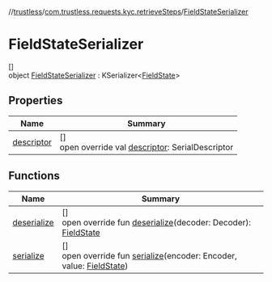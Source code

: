 //[trustless](../../../index.md)/[com.trustless.requests.kyc.retrieveSteps](../index.md)/[FieldStateSerializer](index.md)

# FieldStateSerializer

[]\
object [FieldStateSerializer](index.md) : KSerializer&lt;[FieldState](../-field-state/index.md)&gt;

## Properties

| Name | Summary |
|---|---|
| [descriptor](descriptor.md) | []<br>open override val [descriptor](descriptor.md): SerialDescriptor |

## Functions

| Name | Summary |
|---|---|
| [deserialize](deserialize.md) | []<br>open override fun [deserialize](deserialize.md)(decoder: Decoder): [FieldState](../-field-state/index.md) |
| [serialize](serialize.md) | []<br>open override fun [serialize](serialize.md)(encoder: Encoder, value: [FieldState](../-field-state/index.md)) |
